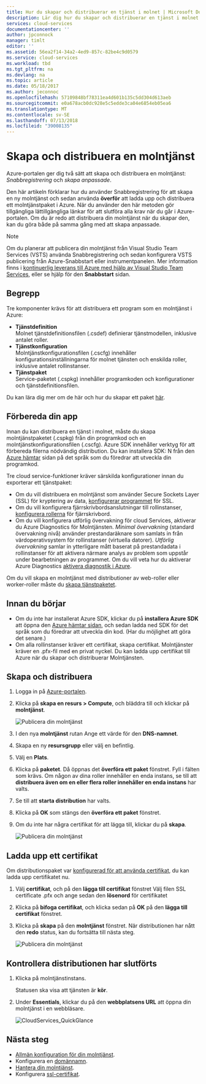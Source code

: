 ```yaml
---
title: Hur du skapar och distribuerar en tjänst i molnet | Microsoft Docs
description: Lär dig hur du skapar och distribuerar en tjänst i molnet med Azure portal.
services: cloud-services
documentationcenter: ''
author: jpconnock
manager: timlt
editor: ''
ms.assetid: 56ea2f14-34a2-4ed9-857c-82be4c9d0579
ms.service: cloud-services
ms.workload: tbd
ms.tgt_pltfrm: na
ms.devlang: na
ms.topic: article
ms.date: 05/18/2017
ms.author: jeconnoc
ms.openlocfilehash: 57109848bf78311ea4d601b135c5dd304d613aeb
ms.sourcegitcommit: e0a678acb0dc928e5c5edde3ca04e6854eb05ea6
ms.translationtype: MT
ms.contentlocale: sv-SE
ms.lasthandoff: 07/13/2018
ms.locfileid: "39008135"
---
```

# <a name="how-to-create-and-deploy-a-cloud-service"></a>Skapa och distribuera en molntjänst
Azure-portalen ger dig två sätt att skapa och distribuera en molntjänst: *Snabbregistrering* och *skapa anpassade*.

Den här artikeln förklarar hur du använder Snabbregistrering för att skapa en ny molntjänst och sedan använda **överför** att ladda upp och distribuera ett molntjänstpaket i Azure. När du använder den här metoden gör tillgängliga lättillgängliga länkar för att slutföra alla krav när du går i Azure-portalen. Om du är redo att distribuera din molntjänst när du skapar den, kan du göra både på samma gång med att skapa anpassade.

> [!NOTE]
> Om du planerar att publicera din molntjänst från Visual Studio Team Services (VSTS) använda Snabbregistrering och sedan konfigurera VSTS publicering från Azure-Snabbstart eller instrumentpanelen. Mer information finns i [kontinuerlig leverans till Azure med hjälp av Visual Studio Team Services][TFSTutorialForCloudService], eller se hjälp för den **Snabbstart** sidan.
>
>

## <a name="concepts"></a>Begrepp
Tre komponenter krävs för att distribuera ett program som en molntjänst i Azure:

* **Tjänstdefinition**  
  Molnet tjänstdefinitionsfilen (.csdef) definierar tjänstmodellen, inklusive antalet roller.
* **Tjänstkonfiguration**  
  Molntjänstkonfigurationsfilen (.cscfg) innehåller konfigurationsinställningarna för molnet tjänsten och enskilda roller, inklusive antalet rollinstanser.
* **Tjänstpaket**  
  Service-paketet (.cspkg) innehåller programkoden och konfigurationer och tjänstdefinitionsfilen.

Du kan lära dig mer om de här och hur du skapar ett paket [här](cloud-services-model-and-package.md).

## <a name="prepare-your-app"></a>Förbereda din app
Innan du kan distribuera en tjänst i molnet, måste du skapa molntjänstpaketet (.cspkg) från din programkod och en molntjänstkonfigurationsfilen (.cscfg). Azure SDK innehåller verktyg för att förbereda filerna nödvändig distribution. Du kan installera SDK: N från den [Azure hämtar](https://azure.microsoft.com/downloads/) sidan på det språk som du föredrar att utveckla din programkod.

Tre cloud service-funktioner kräver särskilda konfigurationer innan du exporterar ett tjänstpaket:

* Om du vill distribuera en molntjänst som använder Secure Sockets Layer (SSL) för kryptering av data, [konfigurerar programmet](cloud-services-configure-ssl-certificate-portal.md#modify) för SSL.
* Om du vill konfigurera fjärrskrivbordsanslutningar till rollinstanser, [konfigurera rollerna](cloud-services-role-enable-remote-desktop-new-portal.md) för fjärrskrivbord.
* Om du vill konfigurera utförlig övervakning för cloud Services, aktiverar du Azure Diagnostics för Molntjänsten. *Minimal övervakning* (standard övervakning nivå) använder prestandaräknare som samlats in från värdoperativsystem för rollinstanser (virtuella datorer). *Utförlig övervakning* samlar in ytterligare mått baserat på prestandadata i rollinstanser för att aktivera närmare analys av problem som uppstår under bearbetningen av programmet. Om du vill veta hur du aktiverar Azure Diagnostics [aktivera diagnostik i Azure](cloud-services-dotnet-diagnostics.md).

Om du vill skapa en molntjänst med distributioner av web-roller eller worker-roller måste du [skapa tjänstpaketet](cloud-services-model-and-package.md#servicepackagecspkg).

## <a name="before-you-begin"></a>Innan du börjar
* Om du inte har installerat Azure SDK, klickar du på **installera Azure SDK** att öppna den [Azure hämtar sidan](https://azure.microsoft.com/downloads/), och sedan ladda ned SDK för det språk som du föredrar att utveckla din kod. (Har du möjlighet att göra det senare.)
* Om alla rollinstanser kräver ett certifikat, skapa certifikat. Molntjänster kräver en .pfx-fil med en privat nyckel. Du kan ladda upp certifikat till Azure när du skapar och distribuerar Molntjänsten.

## <a name="create-and-deploy"></a>Skapa och distribuera
1. Logga in på [Azure-portalen](https://portal.azure.com/).
2. Klicka på **skapa en resurs > Compute**, och bläddra till och klickar på **molntjänst**.

    ![Publicera din molntjänst](media/cloud-services-how-to-create-deploy-portal/create-cloud-service.png)
3. I den nya **molntjänst** rutan Ange ett värde för den **DNS-namnet**.
4. Skapa en ny **resursgrupp** eller välj en befintlig.
5. Välj en **Plats**.
6. Klicka på **paketet**. Då öppnas det **överföra ett paket** fönstret. Fyll i fälten som krävs. Om någon av dina roller innehåller en enda instans, se till att **distribuera även om en eller flera roller innehåller en enda instans** har valts.
7. Se till att **starta distribution** har valts.
8. Klicka på **OK** som stängs den **överföra ett paket** fönstret.
9. Om du inte har några certifikat för att lägga till, klickar du på **skapa**.

    ![Publicera din molntjänst](media/cloud-services-how-to-create-deploy-portal/select-package.png)

## <a name="upload-a-certificate"></a>Ladda upp ett certifikat
Om distributionspaket var [konfigurerad för att använda certifikat](cloud-services-configure-ssl-certificate-portal.md#modify), du kan ladda upp certifikatet nu.

1. Välj **certifikat**, och på den **lägga till certifikat** fönstret Välj filen SSL certificate .pfx och ange sedan den **lösenord** för certifikatet
2. Klicka på **bifoga certifikat**, och klicka sedan på **OK** på den **lägga till certifikat** fönstret.
3. Klicka på **skapa** på den **molntjänst** fönstret. När distributionen har nått den **redo** status, kan du fortsätta till nästa steg.

    ![Publicera din molntjänst](media/cloud-services-how-to-create-deploy-portal/attach-cert.png)

## <a name="verify-your-deployment-completed-successfully"></a>Kontrollera distributionen har slutförts
1. Klicka på molntjänstinstans.

    Statusen ska visa att tjänsten är **kör**.
2. Under **Essentials**, klickar du på den **webbplatsens URL** att öppna din molntjänst i en webbläsare.

    ![CloudServices_QuickGlance](./media/cloud-services-how-to-create-deploy-portal/running.png)

[TFSTutorialForCloudService]: http://go.microsoft.com/fwlink/?LinkID=251796

## <a name="next-steps"></a>Nästa steg
* [Allmän konfiguration för din molntjänst](cloud-services-how-to-configure-portal.md).
* Konfigurera en [domännamn](cloud-services-custom-domain-name-portal.md).
* [Hantera din molntjänst](cloud-services-how-to-manage-portal.md).
* Konfigurera [ssl-certifikat](cloud-services-configure-ssl-certificate-portal.md).
